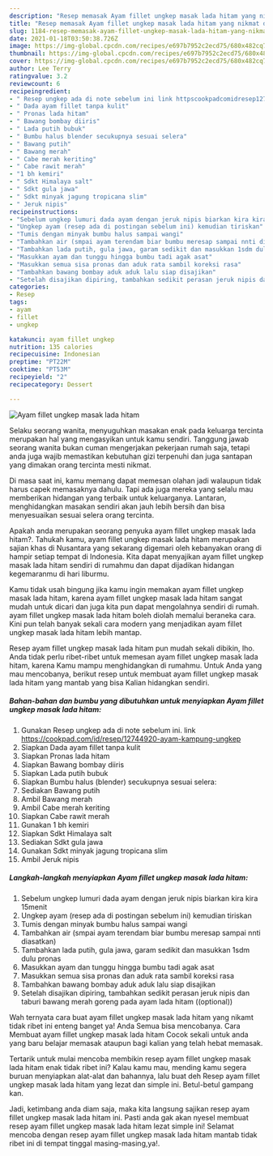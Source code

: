 ```yaml
---
description: "Resep memasak Ayam fillet ungkep masak lada hitam yang nikmat dan Mudah Dibuat"
title: "Resep memasak Ayam fillet ungkep masak lada hitam yang nikmat dan Mudah Dibuat"
slug: 1184-resep-memasak-ayam-fillet-ungkep-masak-lada-hitam-yang-nikmat-dan-mudah-dibuat
date: 2021-01-18T03:50:38.726Z
image: https://img-global.cpcdn.com/recipes/e697b7952c2ecd75/680x482cq70/ayam-fillet-ungkep-masak-lada-hitam-foto-resep-utama.jpg
thumbnail: https://img-global.cpcdn.com/recipes/e697b7952c2ecd75/680x482cq70/ayam-fillet-ungkep-masak-lada-hitam-foto-resep-utama.jpg
cover: https://img-global.cpcdn.com/recipes/e697b7952c2ecd75/680x482cq70/ayam-fillet-ungkep-masak-lada-hitam-foto-resep-utama.jpg
author: Lee Terry
ratingvalue: 3.2
reviewcount: 6
recipeingredient:
- " Resep ungkep ada di note sebelum ini link httpscookpadcomidresep12744920ayamkampungungkep"
- " Dada ayam fillet tanpa kulit"
- " Pronas lada hitam"
- " Bawang bombay diiris"
- " Lada putih bubuk"
- " Bumbu halus blender secukupnya sesuai selera"
- " Bawang putih"
- " Bawang merah"
- " Cabe merah keriting"
- " Cabe rawit merah"
- "1 bh kemiri"
- " Sdkt Himalaya salt"
- " Sdkt gula jawa"
- " Sdkt minyak jagung tropicana slim"
- " Jeruk nipis"
recipeinstructions:
- "Sebelum ungkep lumuri dada ayam dengan jeruk nipis biarkan kira kira 15menit"
- "Ungkep ayam (resep ada di postingan sebelum ini) kemudian tiriskan"
- "Tumis dengan minyak bumbu halus sampai wangi"
- "Tambahkan air (smpai ayam terendam biar bumbu meresap sampai nnti diasatkan)"
- "Tambahkan lada putih, gula jawa, garam sedikit dan masukkan 1sdm dulu pronas"
- "Masukkan ayam dan tunggu hingga bumbu tadi agak asat"
- "Masukkan semua sisa pronas dan aduk rata sambil koreksi rasa"
- "Tambahkan bawang bombay aduk aduk lalu siap disajikan"
- "Setelah disajikan dipiring, tambahkan sedikit perasan jeruk nipis dan taburi bawang merah goreng pada ayam lada hitam ((optional))"
categories:
- Resep
tags:
- ayam
- fillet
- ungkep

katakunci: ayam fillet ungkep 
nutrition: 135 calories
recipecuisine: Indonesian
preptime: "PT22M"
cooktime: "PT53M"
recipeyield: "2"
recipecategory: Dessert

---
```



![Ayam fillet ungkep masak lada hitam](https://img-global.cpcdn.com/recipes/e697b7952c2ecd75/680x482cq70/ayam-fillet-ungkep-masak-lada-hitam-foto-resep-utama.jpg)

Selaku seorang wanita, menyuguhkan masakan enak pada keluarga tercinta merupakan hal yang mengasyikan untuk kamu sendiri. Tanggung jawab seorang  wanita bukan cuman mengerjakan pekerjaan rumah saja, tetapi anda juga wajib memastikan kebutuhan gizi terpenuhi dan juga santapan yang dimakan orang tercinta mesti nikmat.

Di masa  saat ini, kamu memang dapat memesan olahan jadi walaupun tidak harus capek memasaknya dahulu. Tapi ada juga mereka yang selalu mau memberikan hidangan yang terbaik untuk keluarganya. Lantaran, menghidangkan masakan sendiri akan jauh lebih bersih dan bisa menyesuaikan sesuai selera orang tercinta. 



Apakah anda merupakan seorang penyuka ayam fillet ungkep masak lada hitam?. Tahukah kamu, ayam fillet ungkep masak lada hitam merupakan sajian khas di Nusantara yang sekarang digemari oleh kebanyakan orang di hampir setiap tempat di Indonesia. Kita dapat menyajikan ayam fillet ungkep masak lada hitam sendiri di rumahmu dan dapat dijadikan hidangan kegemaranmu di hari liburmu.

Kamu tidak usah bingung jika kamu ingin memakan ayam fillet ungkep masak lada hitam, karena ayam fillet ungkep masak lada hitam sangat mudah untuk dicari dan juga kita pun dapat mengolahnya sendiri di rumah. ayam fillet ungkep masak lada hitam boleh diolah memalui beraneka cara. Kini pun telah banyak sekali cara modern yang menjadikan ayam fillet ungkep masak lada hitam lebih mantap.

Resep ayam fillet ungkep masak lada hitam pun mudah sekali dibikin, lho. Anda tidak perlu ribet-ribet untuk memesan ayam fillet ungkep masak lada hitam, karena Kamu mampu menghidangkan di rumahmu. Untuk Anda yang mau mencobanya, berikut resep untuk membuat ayam fillet ungkep masak lada hitam yang mantab yang bisa Kalian hidangkan sendiri.

<!--inarticleads1-->

##### Bahan-bahan dan bumbu yang dibutuhkan untuk menyiapkan Ayam fillet ungkep masak lada hitam:

1. Gunakan  Resep ungkep ada di note sebelum ini. link https://cookpad.com/id/resep/12744920-ayam-kampung-ungkep
1. Siapkan  Dada ayam fillet tanpa kulit
1. Siapkan  Pronas lada hitam
1. Siapkan  Bawang bombay diiris
1. Siapkan  Lada putih bubuk
1. Siapkan  Bumbu halus (blender) secukupnya sesuai selera:
1. Sediakan  Bawang putih
1. Ambil  Bawang merah
1. Ambil  Cabe merah keriting
1. Siapkan  Cabe rawit merah
1. Gunakan 1 bh kemiri
1. Siapkan  Sdkt Himalaya salt
1. Sediakan  Sdkt gula jawa
1. Gunakan  Sdkt minyak jagung tropicana slim
1. Ambil  Jeruk nipis




<!--inarticleads2-->

##### Langkah-langkah menyiapkan Ayam fillet ungkep masak lada hitam:

1. Sebelum ungkep lumuri dada ayam dengan jeruk nipis biarkan kira kira 15menit
1. Ungkep ayam (resep ada di postingan sebelum ini) kemudian tiriskan
1. Tumis dengan minyak bumbu halus sampai wangi
1. Tambahkan air (smpai ayam terendam biar bumbu meresap sampai nnti diasatkan)
1. Tambahkan lada putih, gula jawa, garam sedikit dan masukkan 1sdm dulu pronas
1. Masukkan ayam dan tunggu hingga bumbu tadi agak asat
1. Masukkan semua sisa pronas dan aduk rata sambil koreksi rasa
1. Tambahkan bawang bombay aduk aduk lalu siap disajikan
1. Setelah disajikan dipiring, tambahkan sedikit perasan jeruk nipis dan taburi bawang merah goreng pada ayam lada hitam ((optional))




Wah ternyata cara buat ayam fillet ungkep masak lada hitam yang nikamt tidak ribet ini enteng banget ya! Anda Semua bisa mencobanya. Cara Membuat ayam fillet ungkep masak lada hitam Cocok sekali untuk anda yang baru belajar memasak ataupun bagi kalian yang telah hebat memasak.

Tertarik untuk mulai mencoba membikin resep ayam fillet ungkep masak lada hitam enak tidak ribet ini? Kalau kamu mau, mending kamu segera buruan menyiapkan alat-alat dan bahannya, lalu buat deh Resep ayam fillet ungkep masak lada hitam yang lezat dan simple ini. Betul-betul gampang kan. 

Jadi, ketimbang anda diam saja, maka kita langsung sajikan resep ayam fillet ungkep masak lada hitam ini. Pasti anda gak akan nyesel membuat resep ayam fillet ungkep masak lada hitam lezat simple ini! Selamat mencoba dengan resep ayam fillet ungkep masak lada hitam mantab tidak ribet ini di tempat tinggal masing-masing,ya!.

